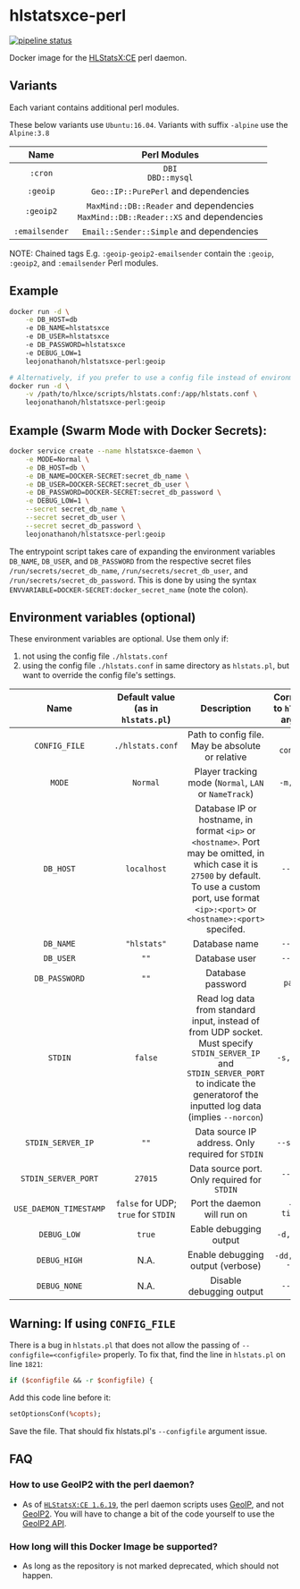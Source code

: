 # hlstatsxce-perl

[![pipeline status](https://gitlab.com/leojonathanoh/hlstatsxce-perl/badges/master/pipeline.svg)](https://gitlab.com/leojonathanoh/hlstatsxce-perl/commits/master)

Docker image for the [HLStatsX:CE]((https://bitbucket.org/Maverick_of_UC/hlstatsx-community-edition/downloads/)) perl daemon.

## Variants

Each variant contains additional perl modules.

These below variants use `Ubuntu:16.04`. Variants with suffix `-alpine` use the `Alpine:3.8`

| Name | Perl Modules |
|:-------:|:---------:|
| `:cron` | `DBI`<br>`DBD::mysql`
| `:geoip` | `Geo::IP::PurePerl` and dependencies
| `:geoip2` | `MaxMind::DB::Reader` and dependencies<br> `MaxMind::DB::Reader::XS` and dependencies
| `:emailsender` | `Email::Sender::Simple` and dependencies

NOTE: Chained tags E.g. `:geoip-geoip2-emailsender` contain the `:geoip`, `:geoip2`, and `:emailsender` Perl modules.

## Example

```sh
docker run -d \
    -e DB_HOST=db
    -e DB_NAME=hlstatsxce
    -e DB_USER=hlstatsxce
    -e DB_PASSWORD=hlstatsxce
    -e DEBUG_LOW=1
    leojonathanoh/hlstatsxce-perl:geoip

# Alternatively, if you prefer to use a config file instead of environment variables
docker run -d \
    -v /path/to/hlxce/scripts/hlstats.conf:/app/hlstats.conf \
    leojonathanoh/hlstatsxce-perl:geoip
```

## Example (Swarm Mode with Docker Secrets):

```sh
docker service create --name hlstatsxce-daemon \
    -e MODE=Normal \
    -e DB_HOST=db \
    -e DB_NAME=DOCKER-SECRET:secret_db_name \
    -e DB_USER=DOCKER-SECRET:secret_db_user \
    -e DB_PASSWORD=DOCKER-SECRET:secret_db_password \
    -e DEBUG_LOW=1 \
    --secret secret_db_name \
    --secret secret_db_user \
    --secret secret_db_password \
    leojonathanoh/hlstatsxce-perl:geoip
```

The entrypoint script takes care of expanding the environment variables `DB_NAME`, `DB_USER`, and `DB_PASSWORD` from the respective secret files `/run/secrets/secret_db_name`, `/run/secrets/secret_db_user`, and `/run/secrets/secret_db_password`. This is done by using the syntax `ENVVARIABLE=DOCKER-SECRET:docker_secret_name` (note the colon).

## Environment variables (optional)

These environment variables are optional. Use them only if:
1. not using the config file `./hlstats.conf`
2. using the config file `./hlstats.conf` in same directory as `hlstats.pl`, but want to override the config file's settings.

| Name | Default value (as in `hlstats.pl`) | Description | Corresponds to `hlstats.pl` argument |
|:-------:|:---------:|:---------:|:---------:|
| `CONFIG_FILE` | `./hlstats.conf` | Path to config file. May be absolute or relative | `-c,--configfile`
| `MODE` | `Normal` | Player tracking mode (`Normal`, `LAN` or `NameTrack`) | `-m, --mode`
| `DB_HOST` | `localhost` | Database IP or hostname, in format `<ip>` or `<hostname>`. Port may be omitted, in which case it is `27500` by default. To use a custom port, use format `<ip>:<port>` or `<hostname>:<port>` specifed. | `--db-host`
| `DB_NAME` | `"hlstats"` | Database name | `--db-name`
| `DB_USER` | `""` | Database user | `--db-name`
| `DB_PASSWORD` | `""` | Database password | `--db-password`
| `STDIN` | `false` | Read log data from standard input, instead of from UDP socket. Must specify `STDIN_SERVER_IP` and `STDIN_SERVER_PORT` to indicate the generatorof the inputted log data (implies `--norcon`) | `-s, --stdin`
| `STDIN_SERVER_IP` | `""` | Data source IP address. Only required for `STDIN` | `--server-ip`
| `STDIN_SERVER_PORT` | `27015` | Data source port. Only required for `STDIN` | `--server-port`
| `USE_DAEMON_TIMESTAMP` | `false` for UDP; `true` for `STDIN` | Port the daemon will run on | `-t, --timestamp`
| `DEBUG_LOW` | `true` | Eable debugging output | `-d, --debug`
| `DEBUG_HIGH` | N.A. | Enable debugging output (verbose) | `-dd, --debug --debug`
| `DEBUG_NONE` | N.A. | Disable debugging output | `--nodebug`

## Warning: If using `CONFIG_FILE`

There is a bug in `hlstats.pl` that does not allow the passing of `--configfile=<configfile>` properly. To fix that, find the line in `hlstats.pl` on line `1821`:

```perl
if ($configfile && -r $configfile) {
```

Add this code line before it:

```perl
setOptionsConf(%copts);
```

Save the file. That should fix hlstats.pl's `--configfile` argument issue.


## FAQ

### How to use GeoIP2 with the perl daemon?

 - As of [`HLStatsX:CE 1.6.19`](https://bitbucket.org/Maverick_of_UC/hlstatsx-community-edition/downloads/), the perl daemon scripts uses [GeoIP](https://metacpan.org/pod/Geo::IP::PurePerl), and not [GeoIP2](https://metacpan.org/pod/GeoIP2). You will have to change a bit of the code yourself to use the [GeoIP2 API](https://metacpan.org/release/GeoIP2).

### How long will this Docker Image be supported?

 - As long as the repository is not marked deprecated, which should not happen.
